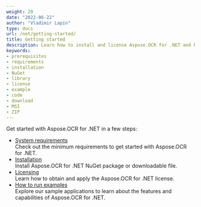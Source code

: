 ```yaml
---
weight: 20
date: "2022-06-22"
author: "Vladimir Lapin"
type: docs
url: /net/getting-started/
title: Getting started
description: Learn how to install and license Aspose.OCR for .NET and how to write simple OCR applications.
keywords:
- prerequisites
- requirements
- installation
- NuGet
- library
- license
- example
- code
- download
- MSI
- ZIP
---
```


Get started with Aspose.OCR for .NET in a few steps:

- [System requirements](/ocr/net/system-requirements/)  
  Check out the minimum requirements to get started with Aspose.OCR for .NET.
- [Installation](/ocr/net/installation/)  
  Install Aspose.OCR for .NET NuGet package or downloadable file.
- [Licensing](/ocr/net/licensing/)  
  Learn how to obtain and apply the Aspose.OCR for .NET license.
- [How to run examples](/ocr/net/how-to-run-the-examples/)  
  Explore our sample applications to learn about the features and capabilities of Aspose.OCR for .NET.
